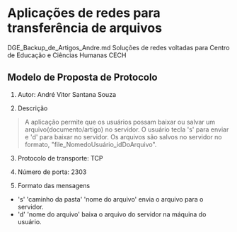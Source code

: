 # Aplicações de redes para transferência de arquivos
DGE_Backup_de_Artigos_Andre.md
Soluções de redes voltadas para Centro de Educação e Ciências Humanas CECH

## Modelo de Proposta de Protocolo

1. Autor: André Vitor Santana Souza

2. Descrição

> A aplicação permite que os usuários possam baixar ou salvar um arquivo(documento/artigo) no servidor.
O usuário tecla 's' para enviar e 'd' para baixar no servidor. Os arquivos são salvos no servidor no formato,
"file_NomedoUsuário_idDoArquivo".

3. Protocolo de transporte: TCP

4. Número de porta: 2303

5. Formato das mensagens
* 's' 'caminho da pasta' 'nome do arquivo' envia o arquivo para o servidor.
* 'd' 'nome do arquivo' baixa o arquivo do servidor na máquina do usuário.